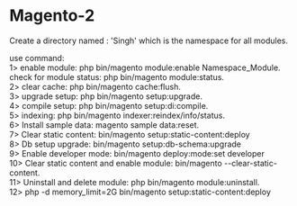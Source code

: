 # Magento-2
Create a directory named : 'Singh'  which is the namespace for all modules.

use command: <br/>
1> enable module: php bin/magento module:enable Namespace_Module. <br/>
check for module status: php bin/magento module:status.<br/>
2> clear cache:  php bin/magento cache:flush. <br/>
3> upgrade setup: php bin/magento setup:upgrade. <br/>
4> compile setup: php bin/magento setup:di:compile. <br/>
5> indexing: php bin/magento indexer:reindex/info/status. <br/>
6> Install sample data: magento sample data:reset. <br/>
7> Clear static content: bin/magento setup:static-content:deploy <br/>
8> Db setup upgrade: bin/magento setup:db-schema:upgrade <br/>
9> Enable developer mode: bin/magento deploy:mode:set developer<br/>
10> Clear static content and enable module: bin/magento --clear-static-content.<br/>
11> Uninstall and delete module: php bin/magento module:uninstall.<br/>
12> php -d memory_limit=2G bin/magento setup:static-content:deploy
